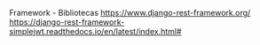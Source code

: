 Framework - 
Bibliotecas
https://www.django-rest-framework.org/
https://django-rest-framework-simplejwt.readthedocs.io/en/latest/index.html#